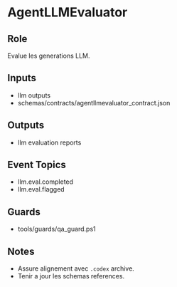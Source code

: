 # AgentLLMEvaluator

## Role
Evalue les generations LLM.

## Inputs
- llm outputs
- schemas/contracts/agentllmevaluator_contract.json

## Outputs
- llm evaluation reports

## Event Topics
- llm.eval.completed
- llm.eval.flagged

## Guards
- tools/guards/qa_guard.ps1

## Notes
- Assure alignement avec `.codex` archive.
- Tenir a jour les schemas references.
